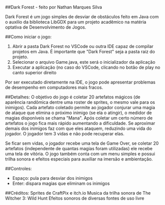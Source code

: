 ##Dark Forest - feito por Nathan Marques Silva

Dark Forest é um jogo simples de desviar de obstáculos feito em Java com o auxilio da biblioteca LibGDX para um projeto acadêmico na matéria optativa de Desenvolvimento de Jogos.

##Como iniciar o jogo:
1) Abrir a pasta Dark Forest no VSCode ou outra IDE capaz de compilar projetos em Java. É importante que "Dark Forest" seja a pasta raiz do projeto.
2) Selecionar o arquivo Game.java, este será o inicializador da aplicação
3) Executar a aplicação (no caso do VSCode, clicando no botão de play no canto superior direito

Por ser executado diretamente na IDE, o jogo pode apresentar problemas de desempenho em computadores mais fracos.

##Detalhes:
O objetivo do jogo é coletar 20 artefatos mágicos (de aparência randômica dentre uma roster de sprites, o mesmo vale para os inimigos). Cada artefato coletado permite ao jogador conjurar uma magia de ataque que elimina o próximo inimigo (se ela o atingir), o medidor de magias disponíveis se chama "Mana". Após coletar um certo número de artefatos o jogo fica mais rápido aumentando a dificuldade. Se aproximar demais dos inimigos faz com que eles ataquem, reduzindo uma vida do jogador. O jogador tem 3 vidas e não pode recuperar elas. 

Se ficar sem vidas, o jogador recebe uma tela de Game Over, se coletar 20 artefatos (independente de quantas magias foram utilizadas) ele recebe uma tela de vitória. O jogo também conta com um menu simples e possui trilha sonora e efeitos especiais para auxiliar na imersão e ambientação.

##Controles:
- Espaço: pula para desviar dos inimigos
- Enter: dispara magias que eliminam os inimigos


##Créditos:
Sprites de CraftPix e itch.io
Musica da trilha sonora de The Witcher 3: Wild Hunt
Efeitos sonoros de diversas fontes de uso livre
